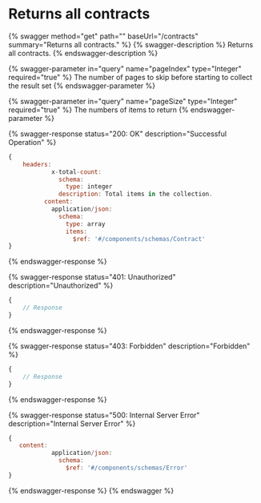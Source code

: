 # Returns all contracts

{% swagger method="get" path="" baseUrl="/contracts" summary="Returns all contracts." %}
{% swagger-description %}
Returns all contracts.
{% endswagger-description %}

{% swagger-parameter in="query" name="pageIndex" type="Integer" required="true" %}
The number of pages to skip before starting to collect the result set
{% endswagger-parameter %}

{% swagger-parameter in="query" name="pageSize" type="Integer" required="true" %}
The numbers of items to return
{% endswagger-parameter %}

{% swagger-response status="200: OK" description="Successful Operation" %}
```javascript
{
    headers:
            x-total-count:
              schema:
                type: integer
              description: Total items in the collection.
          content:
            application/json:
              schema:
                type: array
                items:
                  $ref: '#/components/schemas/Contract'
}
```
{% endswagger-response %}

{% swagger-response status="401: Unauthorized" description="Unauthorized" %}
```javascript
{
    // Response
}
```
{% endswagger-response %}

{% swagger-response status="403: Forbidden" description="Forbidden" %}
```javascript
{
    // Response
}
```
{% endswagger-response %}

{% swagger-response status="500: Internal Server Error" description="Internal Server Error" %}
```javascript
{
   content:
            application/json:
              schema:
                $ref: '#/components/schemas/Error'
}
```
{% endswagger-response %}
{% endswagger %}
